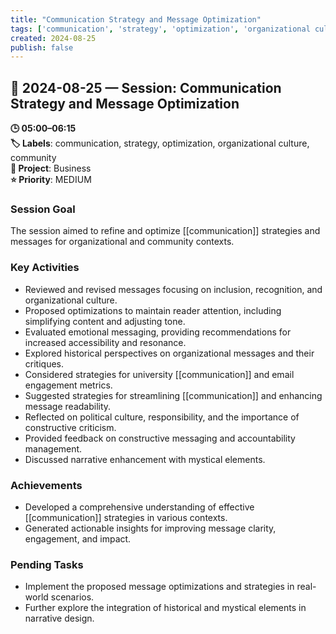 ```yaml
---
title: "Communication Strategy and Message Optimization"
tags: ['communication', 'strategy', 'optimization', 'organizational culture', 'community']
created: 2024-08-25
publish: false
---
```


## 📅 2024-08-25 — Session: Communication Strategy and Message Optimization

**🕒 05:00–06:15**  
**🏷️ Labels**: communication, strategy, optimization, organizational culture, community  
**📂 Project**: Business  
**⭐ Priority**: MEDIUM  


### Session Goal
The session aimed to refine and optimize [[communication]] strategies and messages for organizational and community contexts.

### Key Activities
- Reviewed and revised messages focusing on inclusion, recognition, and organizational culture.
- Proposed optimizations to maintain reader attention, including simplifying content and adjusting tone.
- Evaluated emotional messaging, providing recommendations for increased accessibility and resonance.
- Explored historical perspectives on organizational messages and their critiques.
- Considered strategies for university [[communication]] and email engagement metrics.
- Suggested strategies for streamlining [[communication]] and enhancing message readability.
- Reflected on political culture, responsibility, and the importance of constructive criticism.
- Provided feedback on constructive messaging and accountability management.
- Discussed narrative enhancement with mystical elements.

### Achievements
- Developed a comprehensive understanding of effective [[communication]] strategies in various contexts.
- Generated actionable insights for improving message clarity, engagement, and impact.

### Pending Tasks
- Implement the proposed message optimizations and strategies in real-world scenarios.
- Further explore the integration of historical and mystical elements in narrative design.
